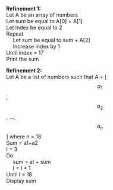 **Refinement 1:**  
Let A be an array of numbers  
Let sum be equal to A[0] + A[1]  
Let index be equal to 2  
Repeat  
&emsp; Let sum be equal to sum + A[2]  
&emsp; Increase index by 1  
Until index = 17  
Print the sum  

**Refinement 2:**  
Let A be a list of numbers such that A = [$$a_1$$, $$a_2$$, …, $$a_n$$] where n = 18  
Sum = a1+a2  
I = 3  
Do:  
&emsp; sum = aI + sum  
&emsp; I = I + 1  
Until I = 18  
Display sum  